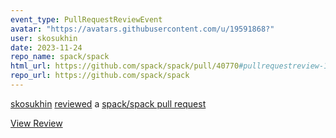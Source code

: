 ```yaml
---
event_type: PullRequestReviewEvent
avatar: "https://avatars.githubusercontent.com/u/19591868?"
user: skosukhin
date: 2023-11-24
repo_name: spack/spack
html_url: https://github.com/spack/spack/pull/40770#pullrequestreview-1748156599
repo_url: https://github.com/spack/spack
---
```


<a href='https://github.com/skosukhin' target='_blank'>skosukhin</a> <a href='https://github.com/spack/spack/pull/40770#pullrequestreview-1748156599' target='_blank'>reviewed</a> a <a href='https://github.com/spack/spack/pull/40770' target='_blank'>spack/spack pull request</a>

<small></small>

<a href='https://github.com/spack/spack/pull/40770#pullrequestreview-1748156599' target='_blank'>View Review</a>